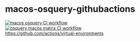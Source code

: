 # macos-osquery-githubactions
[![macos osquery CI workflow](https://github.com/githubfoam/macos-osquery-githubactions/actions/workflows/macos-osquery-workflow.yml/badge.svg)](https://github.com/githubfoam/macos-osquery-githubactions/actions/workflows/macos-osquery-workflow.yml)  
[![osquery macos matrix CI workflow](https://github.com/githubfoam/macos-osquery-githubactions/actions/workflows/macos-matrix-osquery-wf.yml/badge.svg)](https://github.com/githubfoam/macos-osquery-githubactions/actions/workflows/macos-matrix-osquery-wf.yml)  
https://github.com/actions/virtual-environments 

